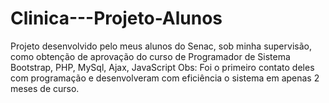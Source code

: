 # Clinica---Projeto-Alunos
Projeto desenvolvido pelo meus alunos do Senac, sob minha supervisão, como obtenção de aprovação do curso de Programador de Sistema Bootstrap, PHP, MySql, Ajax, JavaScript
Obs: Foi o primeiro contato deles com programação e desenvolveram com eficiência o sistema em apenas 2 meses de curso.
